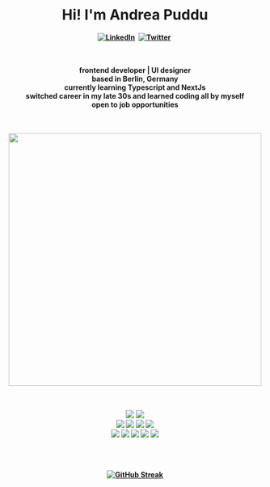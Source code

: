 <h1 align="center"><b>Hi! I'm Andrea Puddu</h1>
<div align="center">
<a href="https://linkedin.com/in/info-apuddu"><img src="https://img.shields.io/badge/LinkedIn-0077B5?style=for-the-badge&logo=linkedin&logoColor=white" alt="LinkedIn" /></a>&nbsp;
<a href="https://twitter.com/DDU_404"><img src="https://img.shields.io/badge/Twitter-1DA1F2?style=for-the-badge&logo=twitter&logoColor=white" alt="Twitter" /></a>&nbsp;
</div>
  
<br />
<br />
  
  
 <div  align="center">
 
     
 <p>
frontend developer | UI designer
  <br />
based in Berlin, Germany
  <br />
currently learning Typescript and NextJs
  <br />
 switched career in my late 30s and learned coding all by myself 
   <br />
 open to job opportunities
  </p> 
   
  <br />
  <br />

    
<img src="https://github-readme-stats.vercel.app/api/top-langs/?username=Andrea-Puddu&layout=compact&theme=radical" width="500" />
 
<br />
<br />
<br />

<p align="center""> 
<img src="https://img.shields.io/badge/-ReactJS-grey?&style=for-the-badge&logo=react&logoColor=61DAFB" />
<img src="https://img.shields.io/badge/Tailwind-38B2AC?style=for-the-badge&logo=tailwind-css&logoColor=white" />
<br />
<img src="https://img.shields.io/badge/-javascript-F7DF1E?&style=for-the-badge&logo=javascript&logoColor=black" />
<img src="https://img.shields.io/badge/Sass-CC6699?style=for-the-badge&logo=sass&logoColor=white" />
<img src="https://img.shields.io/badge/-css3-1572B6?&style=for-the-badge&logo=css3&logoColor=white" />
<img src="https://img.shields.io/badge/HTML5-E34F26?style=for-the-badge&logo=html5&logoColor=white" />
<br />
<img src="https://img.shields.io/badge/-VSCode-007ACC?&style=for-the-badge&logo=visual-studio-code&logoColor=white" />
<img src="https://img.shields.io/badge/-Git-F05032?&style=for-the-badge&logo=git&logoColor=white" /> 
<img src="https://img.shields.io/badge/github-%23121011.svg?style=for-the-badge&logo=github&logoColor=white" />
<img src="https://img.shields.io/badge/Canva-%2300C4CC.svg?style=for-the-badge&logo=Canva&logoColor=white" />
<img src="https://img.shields.io/badge/figma-%23F24E1E.svg?style=for-the-badge&logo=figma&logoColor=white" /></p>
                                                                                                                                                              
<br />
<br />

[![GitHub Streak](http://github-readme-streak-stats.herokuapp.com?user=Andrea-Puddu&theme=dark&background=000000)](https://git.io/streak-stats)

<br />

<!--<p><a href="#"> <img align="center" src="https://cdn.buymeacoffee.com/buttons/v2/default-yellow.png" height="50" width="210" alt="buymeacoffee icon" /></a></p>-->  
                            
</div>
  

